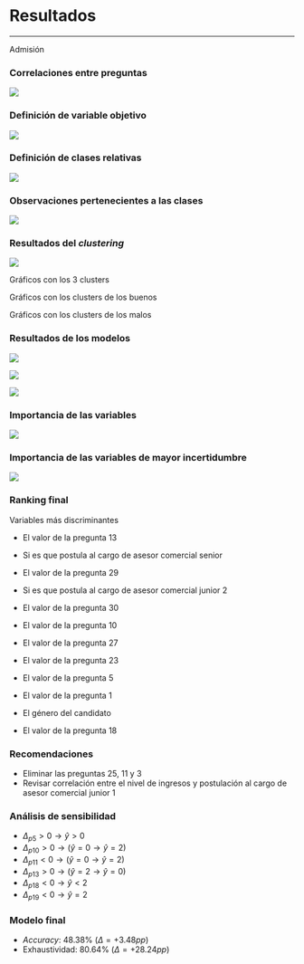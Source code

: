 # Resultados
***
Admisión



### Correlaciones entre preguntas
![](img/question-corr.png)



### Definición de variable objetivo
![](img/target-def.png)



### Definición de clases relativas
![](img/target-mg.png)



### Observaciones pertenecientes a las clases
![](img/class-freq.png)



### Resultados del *clustering*
![](img/hk1-clusters.png)



Gráficos con los 3 clusters



Gráficos con los clusters de los buenos



Gráficos con los clusters de los malos



### Resultados de los modelos



![](img/hk1-cm-lgbm.png)



![](img/hk1-cm-rf.png)



![](img/hk1-cm-et.png)



### Importancia de las variables
![](img/hk1-fe1.png)



### Importancia de las variables de mayor incertidumbre
![](img/hk1-fe2.png)



### Ranking final
Variables más discriminantes


- El valor de la pregunta 13
- Si es que postula al cargo de asesor comercial senior
- El valor de la pregunta 29
- Si es que postula al cargo de asesor comercial junior 2
- El valor de la pregunta 30
- El valor de la pregunta 10



- El valor de la pregunta 27
- El valor de la pregunta 23
- El valor de la pregunta 5
- El valor de la pregunta 1
- El género del candidato
- El valor de la pregunta 18



### Recomendaciones
- Eliminar las preguntas 25, 11 y 3
- Revisar correlación entre el nivel de ingresos y postulación al cargo de asesor comercial junior 1



### Análisis de sensibilidad
- $\Delta_{p5} > 0 \rightarrow \hat{y} > 0$
- $\Delta_{p10} > 0 \rightarrow (\hat{y} = 0 \rightarrow \hat{y} = 2)$
- $\Delta_{p11} < 0 \rightarrow (\hat{y} = 0 \rightarrow \hat{y} = 2)$
- $\Delta_{p13} > 0 \rightarrow (\hat{y} = 2 \rightarrow \hat{y} = 0)$
- $\Delta_{p18} < 0 \rightarrow \hat{y} < 2$
- $\Delta_{p19} < 0 \rightarrow \hat{y} = 2$



### Modelo final
- *Accuracy*: $48.38\%$ ($\Delta = +3.48pp$)
- Exhaustividad: $80.64\%$ ($\Delta = +28.24pp$)
